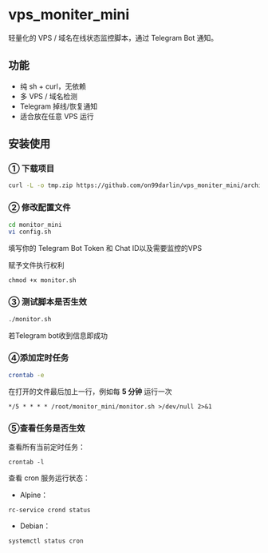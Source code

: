 

# vps_moniter_mini

轻量化的 VPS / 域名在线状态监控脚本，通过 Telegram Bot 通知。

##  功能
- 纯 sh + curl，无依赖
- 多 VPS / 域名检测
- Telegram 掉线/恢复通知
- 适合放在任意 VPS 运行

##  安装使用

### ① 下载项目

```sh
curl -L -o tmp.zip https://github.com/on99darlin/vps_moniter_mini/archive/refs/heads/main.zip && mkdir -p monitor_mini && unzip -q tmp.zip -d monitor_mini && mv monitor_mini/vps_moniter_mini-main/* monitor_mini/ && rm -rf monitor_mini/vps_moniter_mini-main tmp.zip
```

### ② 修改配置文件

```sh
cd monitor_mini
vi config.sh
```

填写你的 Telegram Bot Token 和 Chat ID以及需要监控的VPS

赋予文件执行权利

```
chmod +x monitor.sh
```

### ③ 测试脚本是否生效

```sh
./monitor.sh
```

若Telegram bot收到信息即成功

### ④添加定时任务

```sh
crontab -e
```

在打开的文件最后加上一行，例如每 **5 分钟** 运行一次

```
*/5 * * * * /root/monitor_mini/monitor.sh >/dev/null 2>&1
```

### ⑤查看任务是否生效

查看所有当前定时任务：

```
crontab -l
```

查看 cron 服务运行状态：

- Alpine：

```
rc-service crond status
```

- Debian：

```
systemctl status cron
```

